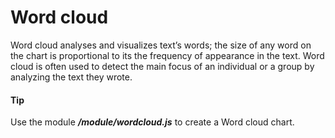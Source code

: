 # Word cloud
Word cloud analyses and visualizes text’s words; the size of any word on the chart is proportional to its the frequency of appearance in the text. Word cloud is often used to detect the main focus of an individual or a group by analyzing the text they wrote.

####  Tip
Use the module ***/module/wordcloud.js*** to create a Word cloud chart.
